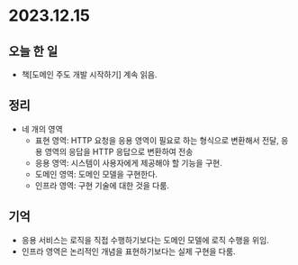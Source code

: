 # 2023.12.15

## 오늘 한 일
* 책[도메인 주도 개발 시작하기] 계속 읽음.


## 정리
* 네 개의 영역
  * 표현 영역: HTTP 요청을 응용 영역이 필요로 하는 형식으로 변환해서 전달, 응용 영역의 응답을 HTTP 응답으로 변환하여 전송
  * 응용 영역: 시스템이 사용자에게 제공해야 할 기능을 구현.
  * 도메인 영역: 도메인 모델을 구현한다.
  * 인프라 영역: 구현 기술에 대한 것을 다룸. 


## 기억
* 응용 서비스는 로직을 직접 수행하기보다는 도메인 모델에 로직 수행을 위임.
* 인프라 영역은 논리적인 개념을 표현하기보다는 실제 구현을 다룸.
